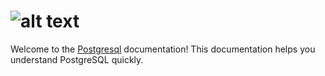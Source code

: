 # ![alt text](https://www.aalpha.net/wp-content/uploads/2019/05/postgre-database-development-india.png)
Welcome to the [Postgresql](https://www.postgresql.org/) documentation! This documentation helps you understand PostgreSQL quickly.

